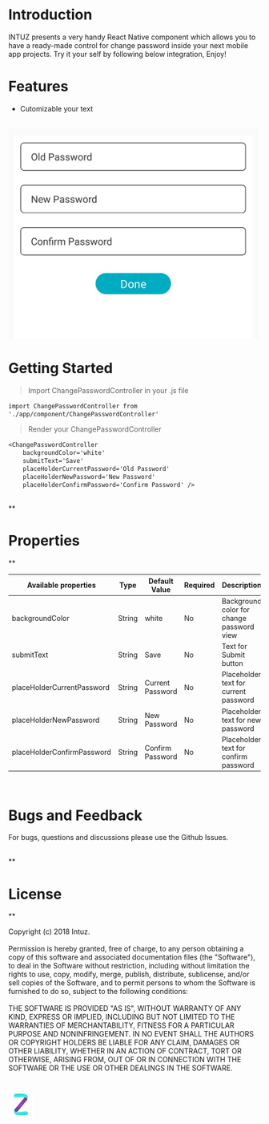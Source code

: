 <h1>Introduction</h1>
INTUZ presents a very handy React Native component which allows you to have a ready-made control for change password inside your next mobile app projects. Try it your self by following below integration, Enjoy!

<br>
<h1>Features</h1>

- Cutomizable your text
 

<br>
<img src="Screenshots/change_password.jpeg" width=500 alt="Screenshots/change_password.jpeg">

**<h1>Getting Started</h1>**

> Import ChangePasswordController in your .js file

```
import ChangePasswordController from './app/component/ChangePasswordController'   
```

> Render your ChangePasswordController

```
<ChangePasswordController 
	backgroundColor='white' 
	submitText='Save' 
	placeHolderCurrentPassword='Old Password'
	placeHolderNewPassword='New Password' 
	placeHolderConfirmPassword='Confirm Password' />

```
<br>
**<h1>Properties</h1>**

| Available properties | Type | Default Value | Required | Description |
|--------------------------|------------------------|-------------------------------|----------|-------------------------------------------------------------------------------------------------------------------------------------------------------------------------|
| backgroundColor | String | white | No | Background color for change password view |
| submitText | String  | Save | No | Text for Submit button |
| placeHolderCurrentPassword | String | Current Password | No | Placeholder text for current password |
| placeHolderNewPassword | String | New Password | No | Placeholder text for new password |
| placeHolderConfirmPassword | String | Confirm Password | No | Placeholder text for confirm password |

<br>
<h1>Bugs and Feedback</h1>

For bugs, questions and discussions please use the Github Issues.

<br>
**<h1>License</h1>**

Copyright (c) 2018 Intuz.
<br><br>
Permission is hereby granted, free of charge, to any person obtaining a copy of this software and associated documentation files (the "Software"), to deal in the Software without restriction, including without limitation the rights to use, copy, modify, merge, publish, distribute, sublicense, and/or sell copies of the Software, and to permit persons to whom the Software is furnished to do so, subject to the following conditions:
<br><br>
THE SOFTWARE IS PROVIDED "AS IS", WITHOUT WARRANTY OF ANY KIND, EXPRESS OR IMPLIED, INCLUDING BUT NOT LIMITED TO THE WARRANTIES OF MERCHANTABILITY, FITNESS FOR A PARTICULAR PURPOSE AND NONINFRINGEMENT. IN NO EVENT SHALL THE AUTHORS OR COPYRIGHT HOLDERS BE LIABLE FOR ANY CLAIM, DAMAGES OR OTHER LIABILITY, WHETHER IN AN ACTION OF CONTRACT, TORT OR OTHERWISE, ARISING FROM, OUT OF OR IN CONNECTION WITH THE SOFTWARE OR THE USE OR OTHER DEALINGS IN THE SOFTWARE.

**<h1></h1>**
<a href="http://www.intuz.com">
<img src="Screenshots/logo.jpg">
</a>
